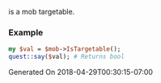 is a mob targetable.
### Example

```perl
my $val = $mob->IsTargetable();
quest::say($val); # Returns bool
```


Generated On 2018-04-29T00:30:15-07:00